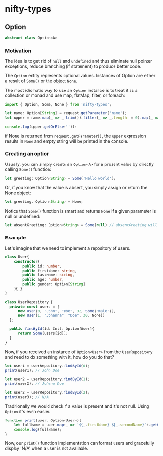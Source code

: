# nifty-types

## Option

```typescript
abstract class Option<A>
```

### Motivation

The idea is to get rid of `null` and `undefined` and thus eliminate null pointer exceptions, reduce branching (if statement) to produce better code.

The `Option` entity represents optional values. Instances of Option are either a result of `Some()` or the object `None`.

The most idiomatic way to use an `Option` instance is to treat it as a collection or monad and use map, flatMap, filter, or foreach:

```typescript
import { Option, Some, None } from 'nifty-types';

let name: Option[String] = request.getParameter('name');
let upper = name.map(_ => _.trim()).filter(_ => _.length != 0).map(_ => _.toUpperCase());

console.log(upper.getOrElse(''));
```

if None is returned from `request.getParameter()`, the `upper` expression results in `None` and empty string will be printed in the console.

### Creating an option

Usually, you can simply create an `Option<A>` for a present value by directly calling `Some()` function:

```typescript
let greeting: Option<String> = Some('Hello world');
```

Or, if you know that the value is absent, you simply assign or return the None object:

```typescript
let greeting: Option<String> = None;
```

Notice that `Some()` function is smart and returns `None` if a given parameter is null or undefined:

```typescript
let absentGreeting: Option<String> = Some(null) // absentGreeting will be None
```

### Example

Let's imagine that we need to implement a repository of users.

```typescript
class User{ 
    constructor(
        public id: number,
        public firstName: string,
        public lastName: string,
        public age: number,
        public gender: Option[String]
    ){ }
}

class UserRepository {
  private const users = [
      new User(0, "John", "Doe", 32, Some("male")),
      new User(1, "Johanna", "Doe", 30, None))
  ];

  public findById(id: Int): Option[User]{
      return Some(users[id]);
  }
}
```

Now, if you received an instance of `Option<User>` from the `UserRepository` and need to do something with it, how do you do that?

```typescript
let user1 = userRepository.findById(0);
print(user1); // John Doe

let user2 = userRepository.findById(1);
print(user2); // Johana Doe

let user2 = userRepository.findById(2);
print(user3); // N/A
```

Traditionally we would check if a value is present and it's not null. Using `Option` it's even easier.

```typescript
function print(user: Option<User>){
    let fullName = user.map(_ => `${_.firstName} ${_.secondName}`).getOrElse('N/A');
    console.log(fullName);
}
```
Now, our `print()` function implementation can format users and gracefully display 'N/A' when a user is not available.
